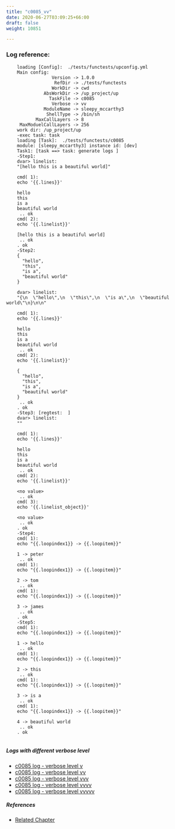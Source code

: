 ```yaml
---
title: "c0085_vv"
date: 2020-06-27T03:09:25+66:00
draft: false
weight: 10851

---
```


### Log reference: <no value>

```
    loading [Config]:  ./tests/functests/upconfig.yml
    Main config:
                 Version -> 1.0.0
                  RefDir -> ./tests/functests
                 WorkDir -> cwd
              AbsWorkDir -> /up_project/up
                TaskFile -> c0085
                 Verbose -> vv
              ModuleName -> sleepy_mccarthy3
               ShellType -> /bin/sh
           MaxCallLayers -> 8
     MaxModuelCallLayers -> 256
    work dir: /up_project/up
    -exec task: task
    loading [Task]:  ./tests/functests/c0085
    module: [sleepy_mccarthy3] instance id: [dev]
    Task1: [task ==> task: generate logs ]
    -Step1:
    dvar> linelist:
    "[hello this is a beautiful world]"
    
    cmd( 1):
    echo '{{.lines}}'
    
    hello
    this
    is a
    beautiful world
     .. ok
    cmd( 2):
    echo '{{.linelist}}'
    
    [hello this is a beautiful world]
     .. ok
    . ok
    -Step2:
    {
      "hello",
      "this",
      "is a",
      "beautiful world"
    }
    
    dvar> linelist:
    "{\n  \"hello\",\n  \"this\",\n  \"is a\",\n  \"beautiful world\"\n}\n\n"
    
    cmd( 1):
    echo '{{.lines}}'
    
    hello
    this
    is a
    beautiful world
     .. ok
    cmd( 2):
    echo '{{.linelist}}'
    
    {
      "hello",
      "this",
      "is a",
      "beautiful world"
    }
     .. ok
    . ok
    -Step3: [regtest:  ]
    dvar> linelist:
    ""
    
    cmd( 1):
    echo '{{.lines}}'
    
    hello
    this
    is a
    beautiful world
     .. ok
    cmd( 2):
    echo '{{.linelist}}'
    
    <no value>
     .. ok
    cmd( 3):
    echo '{{.linelist_object}}'
    
    <no value>
     .. ok
    . ok
    -Step4:
    cmd( 1):
    echo "{{.loopindex1}} -> {{.loopitem}}"
    
    1 -> peter
     .. ok
    cmd( 1):
    echo "{{.loopindex1}} -> {{.loopitem}}"
    
    2 -> tom
     .. ok
    cmd( 1):
    echo "{{.loopindex1}} -> {{.loopitem}}"
    
    3 -> james
     .. ok
    . ok
    -Step5:
    cmd( 1):
    echo "{{.loopindex1}} -> {{.loopitem}}"
    
    1 -> hello
     .. ok
    cmd( 1):
    echo "{{.loopindex1}} -> {{.loopitem}}"
    
    2 -> this
     .. ok
    cmd( 1):
    echo "{{.loopindex1}} -> {{.loopitem}}"
    
    3 -> is a
     .. ok
    cmd( 1):
    echo "{{.loopindex1}} -> {{.loopitem}}"
    
    4 -> beautiful world
     .. ok
    . ok
    
```

##### Logs with different verbose level
* [c0085 log - verbose level v](../../logs/c0085_v)
* [c0085 log - verbose level vv](../../logs/c0085_vv)
* [c0085 log - verbose level vvv](../../logs/c0085_vvv)
* [c0085 log - verbose level vvvv](../../logs/c0085_vvvv)
* [c0085 log - verbose level vvvvv](../../logs/c0085_vvvvv)

##### References
* [Related Chapter](../../template/c0085)
